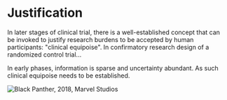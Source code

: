 # Justification
In later stages of clinical trial, there is a well-established concept that can be invoked to justify  research burdens to be accepted by human participants: "clinical equipoise". In confirmatory research design of a randomized control trial...

In early phases, information is sparse and uncertainty abundant. As such clinical equipoise needs to be established.


![Black Panther, 2018, Marvel Studios](https://media.giphy.com/media/1SwSneBv946CZVYaNm/giphy.gif)

